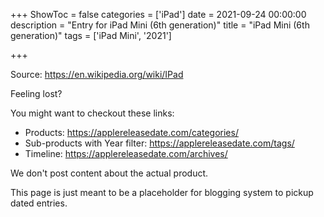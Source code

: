 +++
ShowToc = false
categories = ['iPad']
date = 2021-09-24 00:00:00
description = "Entry for iPad Mini (6th generation)"
title = "iPad Mini (6th generation)"
tags = ['iPad Mini', '2021']

+++

Source: https://en.wikipedia.org/wiki/IPad

Feeling lost?

You might want to checkout these links:
- Products: https://applereleasedate.com/categories/
- Sub-products with Year filter: https://applereleasedate.com/tags/
- Timeline: https://applereleasedate.com/archives/

We don't post content about the actual product. 



This page is just meant to be a placeholder for blogging system to pickup dated entries. 


